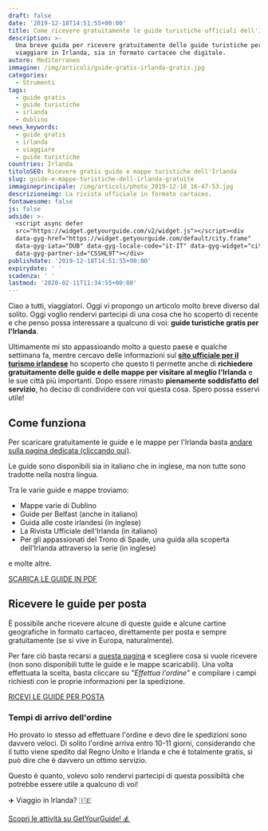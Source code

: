 ```yaml
---
draft: false
date: '2019-12-18T14:51:55+00:00'
title: Come ricevere gratuitamente le guide turistiche ufficiali dell'Irlanda
description: >-
  Una breve guida per ricevere gratuitamente delle guide turistiche per
  viaggiare in Irlanda, sia in formato cartaceo che digitale.
autore: Mediterraneo
immagine: /img/articoli/guide-gratis-irlanda-gratis.jpg
categories:
  - Strumenti
tags:
  - guide gratis
  - guide turistiche
  - irlanda
  - dublino
news_keywords:
  - guide gratis
  - irlanda
  - viaggiare
  - guide turistiche
countries: Irlanda
titoloSEO: Ricevere gratis guide e mappe turistiche dell'Irlanda
slug: guide-e-mappe-turistiche-dell-irlanda-gratuite
immagineprincipale: /img/articoli/photo_2019-12-18_16-47-53.jpg
descrizioneimg: La rivista ufficiale in formato cartaceo.
fontawesome: false
js: false
adside: >-
  <script async defer
  src="https://widget.getyourguide.com/v2/widget.js"></script><div
  data-gyg-href="https://widget.getyourguide.com/default/city.frame"
  data-gyg-iata="DUB" data-gyg-locale-code="it-IT" data-gyg-widget="city"
  data-gyg-partner-id="CSSHL9T"></div>
publishdate: '2019-12-18T14:51:55+00:00'
expirydate: ' '
scadenza: ' '
lastmod: '2020-02-11T11:34:55+00:00'
---
```

Ciao a tutti, viaggiatori. Oggi vi propongo un articolo molto breve diverso dal solito. Oggi voglio rendervi partecipi di una cosa che ho scoperto di recente e che penso possa interessare a qualcuno di voi: **guide turistiche gratis per l'Irlanda**.

Ultimamente mi sto appassioando molto a questo paese e qualche settimana fa, mentre cercavo delle informazioni sul **[sito ufficiale per il turismo irlandese](https://www.ireland.com)** ho scoperto che questo ti permette anche di **richiedere gratuitamente delle guide e delle mappe per visitare al meglio l'Irlanda** e le sue città più importanti. Dopo essere rimasto **pienamente soddisfatto del servizio**, ho deciso di condividere con voi questa cosa. Spero possa esservi utile!

## Come funziona

Per scaricare gratuitamente le guide e le mappe per l'Irlanda basta [andare sulla pagina dedicata (cliccando qui)](https://www.ireland.com/it-it/brochures/).

Le guide sono disponibili sia in italiano che in inglese, ma non tutte sono tradotte nella nostra lingua.

Tra le varie guide e mappe troviamo:

* Mappe varie di Dublino
* Guide per Belfast (anche in italiano)
* Guida alle coste irlandesi (in inglese)
* La Rivista Ufficiale dell'Irlanda (in italiano)
* Per gli appassionati del Trono di Spade, una guida alla scoperta dell'Irlanda attraverso la serie (in inglese)

e molte altre.

<div style="width: 100%"><a href="https://www.ireland.com/it-it/brochures/" class="btn-success btn-lg mx-auto text-center d-block mw-700 my-3">SCARICA LE GUIDE IN PDF</a>	</div>

## Ricevere le guide per posta

È possibile anche ricevere alcune di queste guide e alcune cartine geografiche in formato cartaceo, direttamente per posta e sempre gratuitamente (se si vive in Europa, naturalmente).

Per fare ciò basta recarsi a [questa pagina](https://www.ireland.com/it-it/postalbrochures/) e scegliere cosa si vuole ricevere (non sono disponibili tutte le guide e le mappe scaricabili). Una volta effettuata la scelta, basta cliccare su "_Effettua l'ordine_" e compilare i campi richiesti con le proprie informazioni per la spedizione.

<div style="width: 100%"><a href="https://www.ireland.com/it-it/postalbrochures/" class="btn-success btn-lg mx-auto text-center d-block mw-700 my-3">RICEVI LE GUIDE PER POSTA</a>	</div>

### Tempi di arrivo dell'ordine

Ho provato io stesso ad effettuare l'ordine e devo dire le spedizioni sono davvero veloci. Di solito l'ordine arriva entro 10-11 giorni, considerando che il tutto viene spedito dal Regno Unito e Irlanda e che è totalmente gratis, si può dire che è davvero un ottimo servizio.

Questo è quanto, volevo solo rendervi partecipi di questa possibiltà che potrebbe essere utile a qualcuno di voi!

<div class="jumbotron dark-bg-dark text-center"> <p class="h3">✈️ Viaggio in Irlanda? 🇮🇪</p> 	<a href="https://www.getyourguide.it/irlanda-n34/?partner_id=CSSHL9T&utm_medium=online_publisher&utm_source=thatrocketx%40protonmail.com&placement=button-cta&cmp=guide_irlanda_gratis_button" class="d-block btn-primary btn-lg my-2"> Scopri le attività su GetYourGuide! <small> 💰 </small>​</a>	</div>
